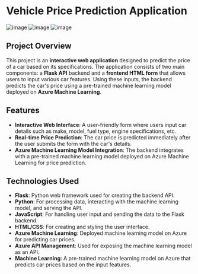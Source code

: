 # Vehicle Price Prediction Application
![image](https://github.com/user-attachments/assets/b4ba6f3e-bfd4-4f35-9e09-5edddfd33bc7)
![image](https://github.com/user-attachments/assets/4f5f8168-64a4-42c3-9c9e-1ed829df7af3)
![image](https://github.com/user-attachments/assets/58bc7a1f-9e59-42f3-9b98-f84ba8013866)

## Project Overview

This project is an **interactive web application** designed to predict the price of a car based on its specifications. The application consists of two main components: a **Flask API** backend and a **frontend HTML form** that allows users to input various car features. Using these inputs, the backend predicts the car's price using a pre-trained machine learning model deployed on **Azure Machine Learning**.

## Features

- **Interactive Web Interface**: A user-friendly form where users input car details such as make, model, fuel type, engine specifications, etc.
- **Real-time Price Prediction**: The car price is predicted immediately after the user submits the form with the car's details.
- **Azure Machine Learning Model Integration**: The backend integrates with a pre-trained machine learning model deployed on Azure Machine Learning for price prediction.

## Technologies Used

- **Flask**: Python web framework used for creating the backend API.
- **Python**: For processing data, interacting with the machine learning model, and serving the API.
- **JavaScript**: For handling user input and sending the data to the Flask backend.
- **HTML/CSS**: For creating and styling the user interface.
- **Azure Machine Learning**: Deployed machine learning model on Azure for predicting car prices.
- **Azure API Management**: Used for exposing the machine learning model as an API.
- **Machine Learning**: A pre-trained machine learning model on Azure that predicts car prices based on the input features.
